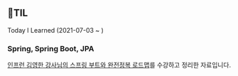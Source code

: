 ## 📝TIL

Today I Learned (2021-07-03 ~ )


### Spring, Spring Boot, JPA

[인프런 김영한 강사님의 스프링 부트와 완전정복 로드맵](https://www.inflearn.com/roadmaps/149)를 수강하고 정리한 자료입니다. 
